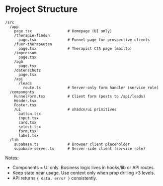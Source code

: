 # Project Structure

```
/src
  /app
    page.tsx                # Homepage (UI only)
    /therapie-finden
      page.tsx              # Funnel page for prospective clients
    /fuer-therapeuten
      page.tsx              # Therapist CTA page (mailto)
    /impressum
      page.tsx
    /agb
      page.tsx
    /datenschutz
      page.tsx
    /api
      /leads
        route.ts            # Server-only form handler (service role)
  /components
    FunnelForm.tsx          # Client form (posts to /api/leads)
    Header.tsx
    Footer.tsx
    /ui                     # shadcn/ui primitives
      button.tsx
      input.tsx
      card.tsx
      select.tsx
      form.tsx
      label.tsx
  /lib
    supabase.ts             # Browser client placeholder
    supabase-server.ts      # Server-side client (service role)
```

Notes:
- Components = UI only. Business logic lives in hooks/lib or API routes.
- Keep state near usage. Use context only when prop drilling >3 levels.
- API returns `{ data, error }` consistently.
